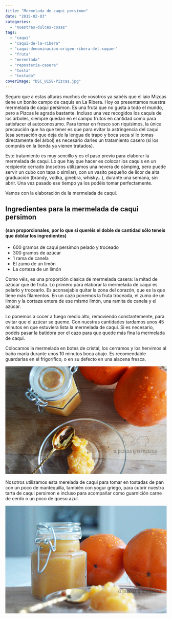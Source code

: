 ```yaml
---
title: "Mermelada de caqui persimon"
date: "2015-02-03"
categories:
  - "nuestras-dulces-cosas"
tags:
  - "caqui"
  - "caqui-de-la-ribera"
  - "caqui-denominacion-origen-ribera-del-xuquer"
  - "fruta"
  - "mermelada"
  - "reposteria-casera"
  - "tosta"
  - "tostada"
coverImage: "DSC_0158-Pizcas.jpg"
---
```


Seguro que a estas alturas muchos de vosotros ya sabéis que el iaio Mizcas tiene un bonito campo de caquis en La Ribera. Hoy os presentamos nuestra mermelada de caqui persimon. Es una fruta que no gusta a todo el mundo, pero a Pizcas le agrada bastante. Incluso una vez recogidos los caquis de los árboles, siempre quedan en el campo frutos en cantidad como para satisfacer el autoconosumo. Para tomar en fresco son riquísimos, la única precaución que ha que tener es que para evitar la astringencia del caqui (esa sensación que deja de la lengua de trapo y boca seca si lo tomas directamente del árbol) es necesario darles un tratamiento casero (si los compráis en la tienda ya vienen tratados).

Este tratamiento es muy sencillo y es el paso previo para elaborar la mermelada de caqui. Lo que hay que hacer es colocar los caquis en un recipiente cerrado (nosotros utilizamos una nevera de cámping, pero puede servir un cubo con tapa o similar), con un vasito pequeño de licor de alta graduación (brandy, vodka, ginebra, whisky...), durante una semana, sin abrir. Una vez pasado ese tiempo ya los podéis tomar perfectamente.

Vamos con la elaboración de la mermelada de caqui.

## Ingredientes para la mermelada de caqui persimon

#### (son proporcionales, por lo que si queréis el doble de cantidad sólo teneis que doblar los ingredientes)

- 600 gramos de caqui persimon pelado y troceado
- 300 gramos de azúcar
- 1 rama de canela
- El zumo de un limón
- La corteza de un limón

Como véis, es una proporción clásica de mermelada casera: la mitad de azúcar que de fruta. Lo primero para elaborar la mermelada de caqui es pelarlo y trocearlo. Es aconsejable quitar la zona del corazón, que es la que tiene más filamentos. En un cazo ponemos la fruta troceada, el zumo de un limón y la cortaza entera de ese mismo limón, una ramita de canela y el azúcar.

Lo ponemos a cocer a fuego medio alto, removiendo constantemente, para evitar que el azúcar se queme. Con nuestras cantidades tardamos unos 45 minutos en que estuviera lista la mermelada de caqui. Si es necesario, podéis pasar la batidora por el cazo para que quede más fina la mermelada de caqui.

Colocamos la mermelada en botes de cristal, los cerramos y los hervimos al baño maría durante unos 10 minutos boca abajo. Es recomendable guardarlas en el frigorífico, o en su defecto en una alacena fresca.

![Los caquis persimon del iaio ideales para hacer mermelada](images/DSC_0155-Pizcas.jpg)

Nosotros utilizamos esta merelada de caqui para tomar en tostadas de pan con un poco de mantequilla, también con yogur griego, para cubrir nuestra tarta de caqui persimon e incluso para acompañar como guarnición carne de cerdo o un poco de queso azul.

![Mermelada de caqui persimon](images/DSC_0158-Pizcas.jpg)
